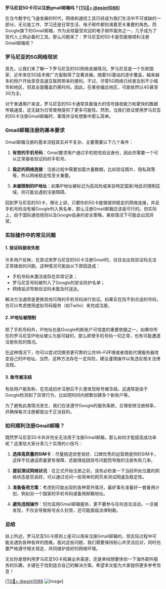 **罗马尼亚5G卡可以注册gmail邮箱吗？[[TG💪+ @esim1088](https://t.me/s/esim1088)]**

在当今数字化飞速发展的时代，网络和通信工具已经成为我们生活中不可或缺的一部分。无论是工作、学习还是日常生活，电子邮件都扮演着至关重要的角色。而Google旗下的Gmail邮箱，作为全球最受欢迎的电子邮件服务之一，几乎成为了现代人上网必备的工具。那么问题来了：罗马尼亚的5G卡是否能够顺利注册Gmail邮箱呢？

### 罗马尼亚的5G网络现状

首先，让我们来了解一下罗马尼亚的5G网络发展情况。罗马尼亚是一个东欧国家，近年来在5G技术推广方面取得了显著进展。随着5G基站的逐步覆盖，越来越多的用户开始享受高速互联网带来的便利。不过，尽管5G网络已经普及到不少城市和地区，但其全面覆盖仍需时间。因此，在某些偏远地区，可能依然以4G甚至3G为主。

对于普通用户来说，罗马尼亚的5G卡通常具备强大的信号接收能力和更快的数据传输速度，这无疑为日常使用提供了更多可能性。然而，当我们尝试使用罗马尼亚的5G卡注册Gmail邮箱时，事情并没有想象中那么简单。

### Gmail邮箱注册的基本要求

Gmail邮箱注册的基本流程其实并不复杂，主要需要以下几个条件：

1. **有效的手机号码**：Gmail要求用户通过手机短信验证身份，因此你需要一个可以正常接收验证码的手机号。
   
2. **稳定的网络连接**：注册过程中需要加载大量数据，比如验证图片、隐私政策等，所以网络稳定性至关重要。

3. **未被限制的IP地址**：如果IP地址被标记为高风险或来自特定国家/地区的限制区域，则可能会遇到注册障碍。

回到罗马尼亚的5G卡，理论上讲，只要你的5G卡能够提供稳定的网络连接，并且手机号码没有被Google列入黑名单，那么注册Gmail邮箱应该是可行的。但实际上，由于国际通信规则以及Google自身的安全策略，某些情况下可能会出现异常。

### 实际操作中的常见问题

#### 1. 验证码接收失败
许多用户反映，在尝试用罗马尼亚的5G卡注册Gmail时，往往会出现验证码无法正常接收的问题。这种情况可能由以下原因造成：
   - 手机号码未激活或存在异常记录；
   - 罗马尼亚号码被列入了Google的安全防护名单；
   - 网络延迟导致验证码未能及时送达。

解决方法通常是更换其他可用的手机号码进行验证。如果实在找不到合适的号码，也可以考虑使用虚拟号码服务（如Twilio）来完成注册。

#### 2. IP地址被限制
除了手机号码外，IP地址也是Google判断账户可信度的重要依据之一。如果你所在的罗马尼亚IP地址被认为是可疑的，那么即使手机号码一切正常，也有可能遭遇注册失败的情况。

在这种情况下，你可以尝试切换至更可靠的公共Wi-Fi环境或者借助代理服务器改变自己的IP地址。当然，这种方法存在一定风险，建议谨慎操作以免违反相关法律法规。

#### 3. 账号被冻结
有些用户报告称，在完成初步注册后不久便发现账号被冻结。这通常是由于Google检测到了异常行为，比如短时间内频繁创建多个新账户等。

为了避免此类情况发生，我们应该遵守Google的服务条款，合理安排注册频率，并确保每次注册都是出于正当目的。

### 如何顺利注册Gmail邮箱？

既然罗马尼亚5G卡并非完全无法用于注册Gmail邮箱，那么如何才能提高成功率呢？这里给大家分享几个实用的小技巧：

1. **选择高质量的SIM卡**：尽量挑选信誉良好、口碑优秀的运营商提供的SIM卡，这样不仅通话质量更有保障，还能降低因信号问题而导致的注册失败几率。

2. **提前测试网络状况**：在正式开始注册之前，请务必检查一下当前所处位置的网络状态是否良好。可以通过访问一些简单的网页来测试网速及稳定性。

3. **准备备用方案**：考虑到可能出现的各种意外情况，最好事先准备好一套备用计划，例如另一个国家的手机号码或备用邮箱地址。

4. **避免违规操作**：切勿滥用Gmail邮箱服务，更不要参与任何违法活动。一旦被发现，不仅会导致账号永久封禁，还可能面临法律制裁。

### 总结

综上所述，罗马尼亚5G卡原则上是可以用来注册Gmail邮箱的，但实际过程中可能会遇到各种各样的困难。面对这些问题，我们需要保持耐心并灵活应对，同时也要严格遵守相关规定，共同维护良好的网络环境。

无论你是想利用罗马尼亚5G卡拓展业务渠道，还是单纯想要体验一下海外邮件服务的乐趣，关键在于找到适合自己的解决方案。希望本文能为大家提供更多参考信息！

[[TG💪+ @esim1088](https://t.me/s/esim1088) ![Image](https://i.postimg.cc/4NQfJmqS/Snipaste-2025-05-13-00-14-12.png)]